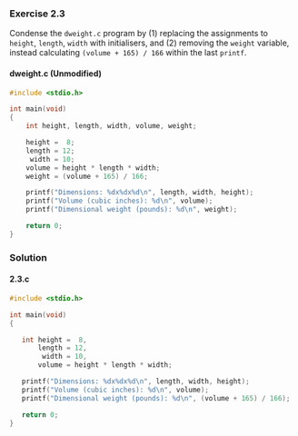 ### Exercise 2.3
Condense the `dweight.c` program by (1) replacing the assignments to `height`, `length`, `width` with initialisers, and (2) removing the `weight` variable, instead calculating `(volume + 165) / 166` within the last `printf`.

#### dweight.c (Unmodified)

```c
#include <stdio.h>

int main(void)
{
	int height, length, width, volume, weight;

	height =  8;
	length = 12;
	 width = 10;
	volume = height * length * width;
	weight = (volume + 165) / 166;

	printf("Dimensions: %dx%dx%d\n", length, width, height);
	printf("Volume (cubic inches): %d\n", volume);
	printf("Dimensional weight (pounds): %d\n", weight);

	return 0;
}
```

### Solution

#### 2.3.c
```c
#include <stdio.h>

int main(void)
{

   int height =  8,
       length = 12,
        width = 10,
       volume = height * length * width;

   printf("Dimensions: %dx%dx%d\n", length, width, height);
   printf("Volume (cubic inches): %d\n", volume);
   printf("Dimensional weight (pounds): %d\n", (volume + 165) / 166);

   return 0;
}
```
